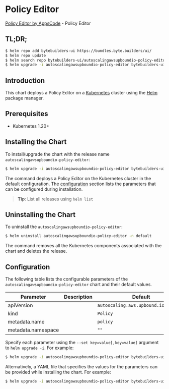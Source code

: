 # Policy Editor

[Policy Editor by AppsCode](https://byte.builders) - Policy Editor

## TL;DR;

```bash
$ helm repo add bytebuilders-ui https://bundles.byte.builders/ui/
$ helm repo update
$ helm search repo bytebuilders-ui/autoscalingawsupboundio-policy-editor --version=v0.4.18
$ helm upgrade -i autoscalingawsupboundio-policy-editor bytebuilders-ui/autoscalingawsupboundio-policy-editor -n default --create-namespace --version=v0.4.18
```

## Introduction

This chart deploys a Policy Editor on a [Kubernetes](http://kubernetes.io) cluster using the [Helm](https://helm.sh) package manager.

## Prerequisites

- Kubernetes 1.20+

## Installing the Chart

To install/upgrade the chart with the release name `autoscalingawsupboundio-policy-editor`:

```bash
$ helm upgrade -i autoscalingawsupboundio-policy-editor bytebuilders-ui/autoscalingawsupboundio-policy-editor -n default --create-namespace --version=v0.4.18
```

The command deploys a Policy Editor on the Kubernetes cluster in the default configuration. The [configuration](#configuration) section lists the parameters that can be configured during installation.

> **Tip**: List all releases using `helm list`

## Uninstalling the Chart

To uninstall the `autoscalingawsupboundio-policy-editor`:

```bash
$ helm uninstall autoscalingawsupboundio-policy-editor -n default
```

The command removes all the Kubernetes components associated with the chart and deletes the release.

## Configuration

The following table lists the configurable parameters of the `autoscalingawsupboundio-policy-editor` chart and their default values.

|     Parameter      | Description |                     Default                     |
|--------------------|-------------|-------------------------------------------------|
| apiVersion         |             | <code>autoscaling.aws.upbound.io/v1beta1</code> |
| kind               |             | <code>Policy</code>                             |
| metadata.name      |             | <code>policy</code>                             |
| metadata.namespace |             | <code>""</code>                                 |


Specify each parameter using the `--set key=value[,key=value]` argument to `helm upgrade -i`. For example:

```bash
$ helm upgrade -i autoscalingawsupboundio-policy-editor bytebuilders-ui/autoscalingawsupboundio-policy-editor -n default --create-namespace --version=v0.4.18 --set apiVersion=autoscaling.aws.upbound.io/v1beta1
```

Alternatively, a YAML file that specifies the values for the parameters can be provided while
installing the chart. For example:

```bash
$ helm upgrade -i autoscalingawsupboundio-policy-editor bytebuilders-ui/autoscalingawsupboundio-policy-editor -n default --create-namespace --version=v0.4.18 --values values.yaml
```
